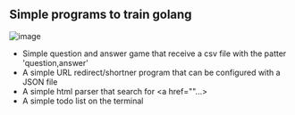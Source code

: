 ## Simple programs to train golang 

![image](https://raw.githubusercontent.com/egonelbre/gophers/master/vector/adventure/hiking.svg)

- Simple question and answer game that receive a csv file with the patter 'question,answer'
- A simple URL redirect/shortner program that can be configured with a JSON file
- A simple html parser that search for <a href=""...>
- A simple todo list on the terminal
